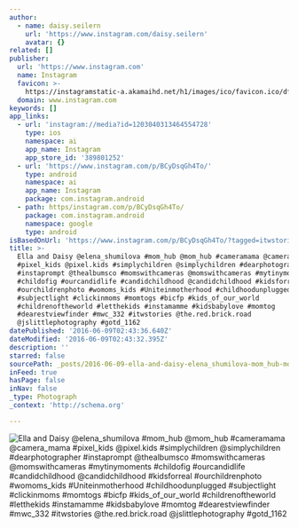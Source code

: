 ```yaml
---
author:
  - name: daisy.seilern
    url: 'https://www.instagram.com/daisy.seilern'
    avatar: {}
related: []
publisher:
  url: 'https://www.instagram.com'
  name: Instagram
  favicon: >-
    https://instagramstatic-a.akamaihd.net/h1/images/ico/favicon.ico/dfa85bb1fd63.ico
  domain: www.instagram.com
keywords: []
app_links:
  - url: 'instagram://media?id=1203040313464554728'
    type: ios
    namespace: ai
    app_name: Instagram
    app_store_id: '389801252'
  - url: 'https://www.instagram.com/p/BCyDsqGh4To/'
    type: android
    namespace: ai
    app_name: Instagram
    package: com.instagram.android
  - path: https/instagram.com/p/BCyDsqGh4To/
    package: com.instagram.android
    namespace: google
    type: android
isBasedOnUrl: 'https://www.instagram.com/p/BCyDsqGh4To/?tagged=itwstories'
title: >-
  Ella and Daisy @elena_shumilova #mom_hub @mom_hub #cameramama @camera_mama
  #pixel_kids @pixel.kids #simplychildren @simplychildren #dearphotographer
  #instaprompt @thealbumsco #momswithcameras @momswithcameras #mytinymoments
  #childofig #ourcandidlife #candidchildhood @candidchildhood #kidsforreal
  #ourchildrenphoto #womoms_kids #Uniteinmotherhood #childhoodunplugged
  #subjectlight #clickinmoms #momtogs #bicfp #kids_of_our_world
  #childrenoftheworld #letthekids #instamamme #kidsbabylove #momtog
  #dearestviewfinder #mwc_332 #itwstories @the.red.brick.road
  @jslittlephotography #gotd_1162
datePublished: '2016-06-09T02:43:36.640Z'
dateModified: '2016-06-09T02:43:32.395Z'
description: ''
starred: false
sourcePath: _posts/2016-06-09-ella-and-daisy-elena_shumilova-mom_hub-mom_hub-cameramam.md
inFeed: true
hasPage: false
inNav: false
_type: Photograph
_context: 'http://schema.org'

---
```

![Ella and Daisy @elena_shumilova #mom_hub @mom_hub #cameramama @camera_mama #pixel_kids @pixel.kids #simplychildren @simplychildren #dearphotographer #instaprompt @thealbumsco #momswithcameras @momswithcameras #mytinymoments #childofig #ourcandidlife #candidchildhood @candidchildhood #kidsforreal #ourchildrenphoto #womoms_kids #Uniteinmotherhood #childhoodunplugged #subjectlight #clickinmoms #momtogs #bicfp #kids_of_our_world #childrenoftheworld #letthekids #instamamme #kidsbabylove #momtog #dearestviewfinder #mwc_332 #itwstories @the.red.brick.road @jslittlephotography #gotd_1162](https://scontent.cdninstagram.com/t51.2885-15/s640x640/sh0.08/e35/12818938_970694203014128_1434469232_n.jpg?ig_cache_key=MTIwMzA0MDMxMzQ2NDU1NDcyOA%3D%3D.2)